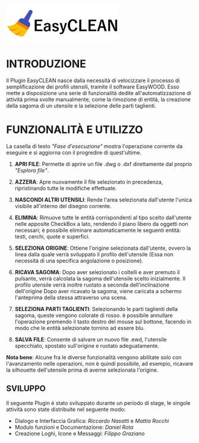 ![Title](Images//Logo.png)

# INTRODUZIONE

Il Plugin EasyCLEAN nasce dalla necessità di velocizzare il processo di semplificazione dei profili utensili, tramite il software EasyWOOD. Esso mette a disposizione una serie di funzionalità dedite all'automatizzazione di attività prima svolte manualmente, come la rimozione di entità, la creazione della sagoma di un utensile e la selezione delle parti taglienti.

# FUNZIONALITÀ E UTILIZZO

La casella di testo *"Fase d'esecuzione"* mostra l'operazione corrente da eseguire e si aggiorna con il progredire di quest'ultime.

1. **APRI FILE**: Permette di aprire un file .dwg o .dxf direttamente dal proprio *"Esplora file"*.

2. **AZZERA**: Apre nuovamente il file selezionato in precedenza, ripristinando tutte le modifiche effettuate.

3. **NASCONDI ALTRI UTENSILI**: Rende l'area selezionata dall'utente l'unica visibile all'interno del disegno corrente.

4. **ELIMINA**: Rimuove tutte le entità corrispondenti al tipo scelto dall'utente nelle apposite CheckBox a lato, rendendo il piano libero da oggetti non necessari; è possibile eliminare automaticamente le seguenti entità: testi, cerchi, quote e superfici.

5. **SELEZIONA ORIGINE**: Ottiene l'origine selezionata dall'utente, ovvero la linea dalla quale verrà sviluppato il profilo dell'utensile (Essa non necessità di una specifica angolazione o posizione).  

6. **RICAVA SAGOMA**: Dopo aver selezionato i coltelli e aver premuto il pulsante, verrà calcolata la sagoma dell'utensile scelto inizialmente. Il profilo utensile verrà inoltre ruotato a seconda dell'inclinazione dell'origine
Dopo aver ricavato la sagoma, viene caricata a schermo l'anteprima della stessa attraverso una scena.

7. **SELEZIONA PARTI TAGLIENTI**: Selezionando le parti taglienti della sagoma, queste vengono colorate di rosso. è possibile annullare l'operazione premendo il tasto destro del mouse sul bottone, facendo in modo che le entità selezionate tornino ad essere blu.

8. **SALVA FILE**: Consente di salvare un nuovo file .ewd, l'utensile specchiato, spostato sull'origine e ruotato adeguatamente.

**Nota bene**: Alcune fra le diverse funzionalità vengono abilitate solo con l'avanzamento nelle operazioni, non è quindi possibile, ad esempio, ricavare la silhouette dell'utensile prima di averne selezionata l'origine.

## SVILUPPO

Il seguente Plugin è stato sviluppato durante un periodo di stage, le singole attività sono state distribuite nel seguente modo:

* Dialogo e Interfaccia Grafica: *Riccardo Nasatti* e *Mattia Rocchi*
* Modulo funzioni e Documentazione: *Daniel Rota*
* Creazione Loghi, Icone e Messaggi: *Filippo Graziano*